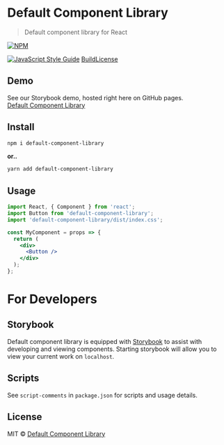 # Default Component Library

> Default component library for React

[![NPM](https://img.shields.io/npm/v/default-component-library?color=%2357a9a9&style=for-the-badge)](https://www.npmjs.com/package/default-component-library)

[![JavaScript Style Guide](https://img.shields.io/badge/code%20style-standard-%2357a9a9?style=for-the-badge)](https://standardjs.com)
[Build](https://img.shields.io/badge/build-passing-%2357a9a9?style=for-the-badge)[License](https://img.shields.io/github/license/Default-Component-Library/default-component-library?color=%2357a9a9&style=for-the-badge)

## Demo
See our Storybook demo, hosted right here on GitHub pages.<br>
[Default Component Library](https://default-component-library.github.io/default-component-library)

## Install
```bash
npm i default-component-library
```

**or..**

```bash
yarn add default-component-library
```

## Usage

```jsx
import React, { Component } from 'react';
import Button from 'default-component-library';
import 'default-component-library/dist/index.css';

const MyComponent = props => {
  return (
    <div>
      <Button />
    </div>
  );
};
```

# For Developers

## Storybook
Default component library is equipped with [Storybook](https://storybook.js.org/) to assist with developing and viewing components. Starting storybook will allow you to view your current work on `localhost`.

## Scripts
See `script-comments` in `package.json` for scripts and usage details.

## License

MIT © [Default Component Library](https://github.com/Default-Component-Library)